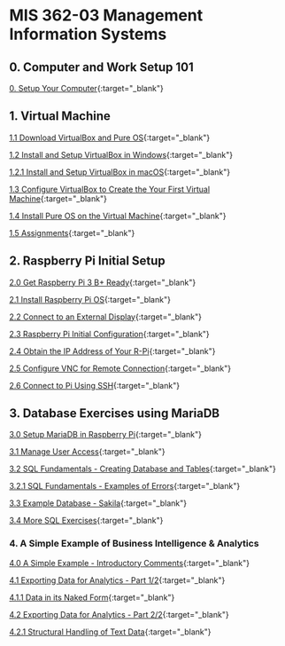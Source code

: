 # MIS 362-03 Management Information Systems

## 0. Computer and Work Setup 101

[0. Setup Your Computer](https://zwentt.github.io/wsu-mis-362/0.%20Setup%20Your%20Computer){:target="_blank"}

## 1. Virtual Machine

[1.1 Download VirtualBox and Pure OS](https://zwentt.github.io/wsu-mis-362/1.1%20Download%20VirtualBox%20and%20Pure%20OS){:target="_blank"}

[1.2 Install and Setup VirtualBox in Windows](https://zwentt.github.io/wsu-mis-362/1.2%20Install%20and%20Setup%20Virtual%20Machine){:target="_blank"}

[1.2.1 Install and Setup VirtualBox in macOS](https://github.com/zwentt/wsu-mis-362/blob/main/1.2.1%20Install%20and%20Setup%20VirtualBox%20Software%20on%20a%20macOS.pdf){:target="_blank"}

[1.3 Configure VirtualBox to Create the Your First Virtual Machine](https://zwentt.github.io/wsu-mis-362/1.3%20Configure%20VirtualBox%20to%20Create%20the%20First%20Virtual%20Machine){:target="_blank"}

[1.4 Install Pure OS on the Virtual Machine](https://zwentt.github.io/wsu-mis-362/1.4%20Install%20PureOS%20on%20the%20Virtual%20Machine){:target="_blank"}

[1.5 Assignments](https://zwentt.github.io/wsu-mis-362/1.5%20Assignments){:target="_blank"}

## 2. Raspberry Pi Initial Setup 

[2.0 Get Raspberry Pi 3 B+ Ready](https://zwentt.github.io/wsu-mis-362/2.0%20Get%20Raspberry%20Pi%203%20B%2B%20Ready){:target="_blank"}

[2.1 Install Raspberry Pi OS](https://zwentt.github.io/wsu-mis-362/2.1%20Install%20Raspberry%20Pi%20OS%20){:target="_blank"}

[2.2 Connect to an External Display](https://zwentt.github.io/wsu-mis-362/2.2%20Connect%20to%20an%20External%20Display%20%26%20VNC){:target="_blank"}

[2.3 Raspberry Pi Initial Configuration](https://zwentt.github.io/wsu-mis-362/2.3%20Raspberry%20Pi%20Initial%20Configuration){:target="_blank"}

[2.4 Obtain the IP Address of Your R-Pi](https://zwentt.github.io/wsu-mis-362/2.4%20Obtain%20the%20IP%20Address%20of%20Your%20Pi){:target="_blank"}

[2.5 Configure VNC for Remote Connection](https://zwentt.github.io/wsu-mis-362/2.5%20Configure%20VNC%20for%20Remote%20Connection){:target="_blank"}

[2.6 Connect to Pi Using SSH](https://zwentt.github.io/wsu-mis-362/2.6%20Connect%20to%20Pi%20using%20SSH){:target="_blank"}

## 3. Database Exercises using MariaDB 

[3.0 Setup MariaDB in Raspberry Pi](https://zwentt.github.io/wsu-mis-362/3.0%20Setup%20MariaDB){:target="_blank"}

[3.1 Manage User Access](https://zwentt.github.io/wsu-mis-362/3.1%20Manage%20User%20Access){:target="_blank"}

[3.2 SQL Fundamentals - Creating Database and Tables](https://zwentt.github.io/wsu-mis-362/3.2%20SQL%20Fundamentals%20Creating%20Database%20and%20Tables){:target="_blank"}

[3.2.1 SQL Fundamentals - Examples of Errors](https://zwentt.github.io/wsu-mis-362/3.2.1%20SQL%20Fundamentals%20-%20Examples%20of%20Errors%20){:target="_blank"}

[3.3 Example Database - Sakila](https://zwentt.github.io/wsu-mis-362/3.3%20Example%20Database%20-%20Sakila){:target="_blank"} 

[3.4 More SQL Exercises](https://zwentt.github.io/wsu-mis-362/3.4%20More%20SQL%20Exercises){:target="_blank"}

### 4. A Simple Example of Business Intelligence & Analytics

[4.0 A Simple Example - Introductory Comments](https://zwentt.github.io/wsu-mis-362/4.0%20A%20Simple%20Example%20for%20Analytics){:target="_blank"}

[4.1 Exporting Data for Analytics - Part 1/2](https://zwentt.github.io/wsu-mis-362/4.1%20Exporting%20Data%20for%20Analytics){:target="_blank"}

[4.1.1 Data in its Naked Form](https://zwentt.github.io/wsu-mis-362/4.1.1%20Data%20in%20its%20Naked%20Form){:target="_blank"}

[4.2 Exporting Data for Analytics - Part 2/2](https://zwentt.github.io/wsu-mis-362/4.2%20Exporting%20Data%20for%20Analytics%20-%20Part%202){:target="_blank"}

[4.2.1 Structural Handling of Text Data](https://zwentt.github.io/wsu-mis-362/4.2.1%20Handling%20Text%20Data){:target="_blank"}

